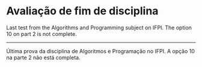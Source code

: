 # Avaliação de fim de disciplina
Last test from the Algorithms and Programming subject on IFPI. The option 10 on part 2 is not complete.


----------------------------------------------------------------------------------------------------------------------------


Última prova da disciplina de Algoritmos e Programação no IFPI. A opção 10 na parte 2 não está completa.
